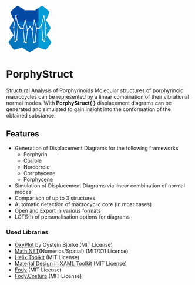 <img src="https://github.com/JensKrumsieck/PorphyStruct/blob/master/Resources/porphystructlogo.png" alt="logo" width="128"/>


# PorphyStruct
Structural Analysis of Porphyrinoids
Molecular structures of porphyrinoid macrocycles can be represented by a linear combination of their vibrational normal modes. 
With **PorphyStruct{ }** displacement diagrams can be generated and simulated to gain insight into the conformation of the obtained substance.

## Features
* Generation of Displacement Diagrams for the following frameworks
  * Porphyrin
  * Corrole
  * Norcorrole
  * Corrphycene
  * Porphycene
* Simulation of Displacement Diagrams via linear combination of normal modes
* Comparison of up to 3 structures
* Automatic detection of macrocyclic core (in most cases)
* Open and Export in various formats
* LOTS(!) of personalisation options for diagrams

### Used Libraries
* [OxyPlot](https://github.com/oxyplot/oxyplot) by Oystein Bjorke (MIT License)
* [Math.NET](https://www.mathdotnet.com/)(Numerics/Spatial) (MIT/X11 License)
* [Helix Toolkit](http://helix-toolkit.github.io/) (MIT License)
* [Material Design in XAML Toolkit](https://github.com/MaterialDesignInXAML/MaterialDesignInXamlToolkit) (MIT License)
* [Fody](https://github.com/Fody/Fody) (MIT License)
* [Fody.Costura](https://github.com/Fody/Costura) (MIT License)
